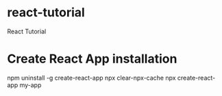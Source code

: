 # react-tutorial
React Tutorial

# Create React App installation

npm uninstall -g create-react-app
npx clear-npx-cache
npx create-react-app my-app
